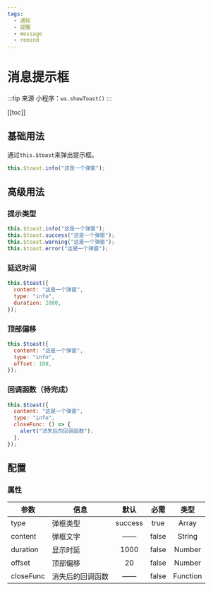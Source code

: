 ```yaml
---
tags:
  - 通知
  - 提醒
  - message
  - remind
---
```


# 消息提示框

:::tip 来源
小程序：`wx.showToast()`
:::

[[toc]]

## 基础用法

通过`this.$toast`来弹出提示框。

<com-show>

```js
this.$toast.info("这是一个弹窗");
```

  <template v-slot:show>
    <com-button @click="test">提示框</com-button>
  </template>
</com-show>

## 高级用法

### 提示类型

<com-show>

```js
this.$toast.info("这是一个弹窗");
this.$toast.success("这是一个弹窗");
this.$toast.warning("这是一个弹窗");
this.$toast.error("这是一个弹窗");
```

  <template v-slot:show>
    <com-button @click="test1">提示框</com-button>
  </template>
</com-show>

### 延迟时间

<com-show>

```js
this.$toast({
  content: "这是一个弹窗",
  type: "info",
  duration: 2000,
});
```

  <template v-slot:show>
    <com-button @click="test2">提示框</com-button>
  </template>
</com-show>

### 顶部偏移

<com-show>

```js
this.$toast({
  content: "这是一个弹窗",
  type: "info",
  offset: 100,
});
```

  <template v-slot:show>
    <com-button @click="test3">提示框</com-button>
  </template>
</com-show>

### 回调函数（待完成）

<com-show>

```js
this.$toast({
  content: "这是一个弹窗",
  type: "info",
  closeFunc: () => {
    alert("消失后的回调函数");
  },
});
```

  <template v-slot:show>
    <com-button @click="test4">提示框</com-button>
  </template>
</com-show>

## 配置

### 属性

| 参数      | 信息             |  默认   | 必需  |   类型   |
| --------- | ---------------- | :-----: | :---: | :------: |
| type      | 弹框类型         | success | true  |  Array   |
| content   | 弹框文字         |   ——    | false |  String  |
| duration  | 显示时延         |  1000   | false |  Number  |
| offset    | 顶部偏移         |   20    | false |  Number  |
| closeFunc | 消失后的回调函数 |   ——    | false | Function |

<script>
export default {
  methods:{
    test(){
      this.$toast.info("这是一个弹窗");
    },
    test1(){
      this.$toast.info("这是一个弹窗");
      this.$toast.success("这是一个弹窗");
      this.$toast.warning("这是一个弹窗");
      this.$toast.error("这是一个弹窗");
    },
    test2(){
      this.$toast({
        content:"这是一个弹窗",
        type:"info",
        duration:2000,
      });
    },
    test3(){
      this.$toast({
        content:"这是一个弹窗",
        type:"info",
        offset:100,
      });  
    },
    test4(){
      this.$toast({
        content:"这是一个弹窗",
        type:"info",
        closeFunc: () => {
          alert("消失后的回调函数");
        },
      });
    }
  }
}
</script>
